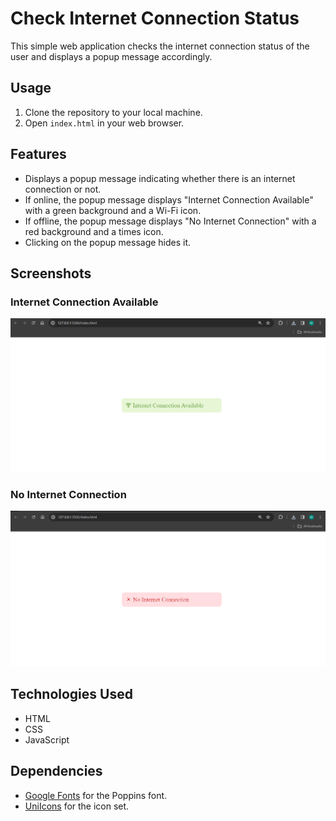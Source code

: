 # Check Internet Connection Status

This simple web application checks the internet connection status of the user and displays a popup message accordingly.

## Usage

1. Clone the repository to your local machine.
2. Open `index.html` in your web browser.

## Features

- Displays a popup message indicating whether there is an internet connection or not.
- If online, the popup message displays "Internet Connection Available" with a green background and a Wi-Fi icon.
- If offline, the popup message displays "No Internet Connection" with a red background and a times icon.
- Clicking on the popup message hides it.

## Screenshots

### Internet Connection Available

![Internet Connection Available](./Snapshots/Online_status.png)

### No Internet Connection

![No Internet Connection](./Snapshots/Offline_status.png)

## Technologies Used

- HTML
- CSS
- JavaScript

## Dependencies

- [Google Fonts](https://fonts.googleapis.com/css2?family=Poppins:wght@600&display=swap) for the Poppins font.
- [UniIcons](https://iconscout.com/unicons) for the icon set.